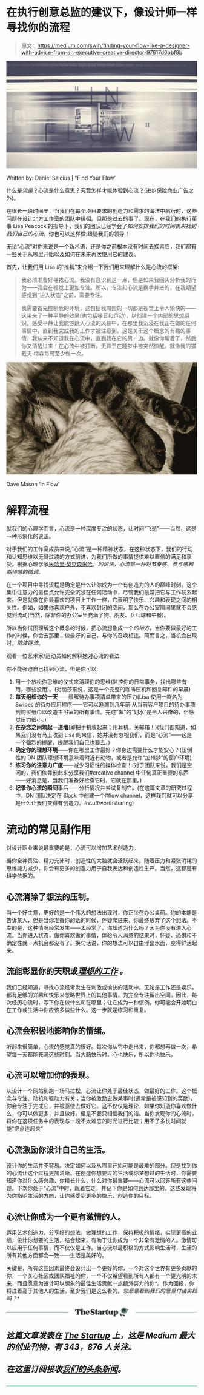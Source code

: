 # 在执行创意总监的建议下，像设计师一样寻找你的流程

> 原文：<https://medium.com/swlh/finding-your-flow-like-a-designer-with-advice-from-an-executive-creative-director-97617d0bbf9b>

![](img/279876f0705e6bdcce13ab330d7a5e0c.png)

Written by: Daniel Salcius | “Find Your Flow”

什么是*流量*？心流是什么意思？究竟怎样才能体验到心流？(进步保险商业广告之外)。

在很长一段时间里，当我们在每个项目要求的创造力和需求的海洋中航行时，这些问题在[设计北方工作室](http://www.designingnorth.com/)的团队中徘徊。但那是过去的事了。现在，在我们的执行董事 Lisa Peacock 的指导下，我们的团队已经学会了*如何安排我们的时间表来找到我们自己的心流*。你也可以这样做:跟随我们的领导！

无论“心流”对你来说是一个新术语，还是你之前根本没有时间去探索它，我们都有一些关于从哪里开始以及如何在未来再次使用它的建议。

首先，让我们用 Lisa 的“推销”来介绍一下我们用来理解什么是心流的框架:

> 我必须准备好寻找心流。我没有意识到这一点，但是如果我回头分析我的行为——我会在视觉上更加专注。所以，专注和心流是携手并进的，在我期望感觉到“进入状态”之前，需要专注。
> 
> 我需要首先控制我的环境，这包括我周围的一切都是视觉上令人愉快的——这带来了一种平静的效果(也包括噪音和运动)，以创建一个内部的思想组织。感受平静让我能够跳入心流的风暴中，在那里我沉浸在我正在做的任何事情中，直到我完成我的工作才被注意到。这是关于这个概念的有趣的事情，我从来不知道我在心流中，直到我在它的另一边。就像你睡着了，然后你又清醒过来！在心流中被打断，无异于在睡梦中被突然惊醒。就像我的猫戴夫·梅森每周至少做一次。

![](img/e3a1d8d93426865ff967ce7fc486afc3.png)

Dave Mason ‘in Flow’

# 解释流程

就我们的心理学而言，心流是一种深度专注的状态，让时间“飞逝”——当然，这是一种形象化的说法。

对于我们的工作室成员来说,“心流”是一种精神状态，在这种状态下，我们的行动和认知思维以无缝过渡的方式前进，为我们所做的事情提供难以置信的满足和享受。根据心理学家[米哈里·契克森米哈](https://www.wired.com/1996/09/czik/)，*的说法，心流是一种对节奏感、参与感和期待感的微调。*

在一个项目中寻找流程是确定是什么让你成为一个有创造力的人的巅峰时刻。这个集中注意力的最佳点允许完全沉浸在任何活动中，尽管我们最常把它与工作联系起来。但是就像在你最喜欢的项目上工作一样，它表明了快乐、兴趣和表现之间的相关性。例如，如果你喜欢户外，不喜欢封闭的空间，那么在办公室隔间里就不会感觉到流动(当然，除非你的办公室里充满了狗、朋友、乒乓球和午餐)。

所以当你试图理解这个概念的时候，把心流想象成一个*的地方*，当你要做最好的工作的时候，你会去那里；做最好的自己，与你的召唤相连。简而言之，当机会出现时，*随波逐流*。

观看一位艺术家/运动员如何解释她对心流的看法:

你不能强迫自己找到心流，但是你可以:

1.  用一个放松你思维的仪式来清理你的思维(监控你的日常事务，找出哪些有用，哪些没用)。(对丽莎来说，这是一个完整的咖啡压机和回复邮件的早晨)
2.  **每天组织你的一天**——缓解待办事项清单带来的压力(Lisa 使用一款名为 Swipes 的待办应用程序——它可以追溯到几年前:从当前客户项目的待办事项到购买纸巾以改造主浴室的所有事情。完成“做”的“划水”是令人兴奋的，但感觉压力很小。)
3.  **在杂念之间筑起一道墙**(即把手机收起来；用耳机，关邮箱！)(我们都知道，如果我们没有马上收到 Lisa 的来信，她并没有忽视我们，而是“心流”——这是一个强烈的提醒，提醒我们自己也要去。)
4.  **确定你的理想环境**——你在哪里工作最好？你身边需要什么才能安心？(压倒性的 DN 团队理想环境意味着附近有动物，或者是允许“加州梦”的窗户环境)
5.  **练习你的注意力广度**——减少习惯性的媒体检查！(对于团队来说，我们是空闲的，我们依靠彼此来分享我们#creative channel 中任何真正重要的东西——好消息是，当我们准备好检查它时，它就在那里。)
6.  **记录你心流的瞬间**事后——分析情况并尝试复制它。(在这篇文章的研究过程中，DN 团队决定在 Slack 中创建一个#flow channel，这样我们就可以分享是什么让我们变得有创造力。#stuffworthsharing)

# 流动的常见副作用

对设计职业来说最重要的是，心流可以增加艺术创造力。

当你全神贯注、精力充沛时，创造性的大脑就会活跃起来。随着压力和紧张消耗的思维能力减少，你会有更多的创造力用于自我表达和创造性生产。当然，这都是有科学依据的。

## **心流消除了想法的压制。**

当一个好主意，更好的是一个伟大的想法出现时，你正坐在办公桌前。你的本能是告诉某人，但是当你准备你的话的时候，怀疑爬进来，你最终放弃了这个想法。不幸的是，这种情况经常发生——太经常了。你知道为什么吗？因为你没有进入心流。当你进入状态，做你喜欢做的事情，体验令人满意的结果时，怀疑、恐惧和不确定性就一点机会都没有了。换句话说，你的想法可以自由浮出水面，变得鲜活起来。

## **流能彰显你的天职或**[***理想的工作***](/@designingnorth/we-all-need-to-design-a-life-with-purpose-on-purpose-f8b173fbc26d) ***。***

我们已经知道，寻找心流经常发生在刺激或愉快的活动中。无论是工作还是娱乐，都有足够的兴趣和快乐来忽略世界上的其他事情，为完全专注留出空间。因此，每次经历心流时，写下你在做什么和在哪里；让它成为一种惯例，你可能会开始明白在工作或生活中你应该多做些什么。这一步就是练习和重复。

## 心流会积极地影响你的情绪。

听起来很简单，心流的感觉真的很好。每次你从它中走出来，你都想再做一次，希望每一天都能充满这些时刻。当大脑快乐时，心也快乐，所以你也快乐。

## **心流可以增加你的表现。**

从设计一个网站到跑一场马拉松，心流让你处于最佳状态，做最好的工作。这个概念与专注、动机和驱动力有关；当你被激励去做某事时(通常是被感知到的奖励)，你会专注于完成它，并被驱使去做好它。这不仅仅是理论，如果你知道你喜欢做什么，你可以做更多，并且做好。但是不要只相信我们的话。当你发现你的心流时，将你在这项任务中的表现与一段不太难忘的时光进行比较；用不了多长时间就能“把点连起来”

## 心流激励你设计自己的生活。

设计你的生活并不容易。决定如何以及从哪里开始可能是最难的部分。但是找到你的心流让这个过程更加清晰。在创造你想要过的生活或你梦想过的生活时，你需要知道你对什么感兴趣，你擅长什么，什么对你最重要——心流可以回答所有这些问题。下次你处于“心流”中时，跟着它走，并记下你是如何到达那里的。这些发现将为你指明生活的方向，让你感受到更多的快乐，创造你的目标。

## **心流让你成为一个更有激情的人。**

运用艺术创造力，分享好的想法，做理想的工作，保持积极的情绪，实现更高的业绩，设计你想要的生活，结合起来，有助于让你成为一个非常有激情的人。激情可以应用于任何事情，而不仅仅是工作。当心流以最积极的方式影响生活时，生活的所有其他方面都会一致——生活是美好的。

关键是，所有这些因素最终会设计出一个更好的你，一个对这个世界有更多贡献的你，一个关心社区或团队福祉的你，一个不仅希望看到所有人都有一个更光明的未来，而且愿意为设计可以想象的最佳生活贡献一点额外努力的你*。作为回报，你将过着高于其他人的生活。至少我们是这么看的。*您愿意看到我们的愿景付诸实践吗？**

*[![](img/308a8d84fb9b2fab43d66c117fcc4bb4.png)](https://medium.com/swlh)*

## *这篇文章发表在 [The Startup](https://medium.com/swlh) 上，这是 Medium 最大的创业刊物，有 343，876 人关注。*

## *在这里订阅接收[我们的头条新闻](http://growthsupply.com/the-startup-newsletter/)。*

*[![](img/b0164736ea17a63403e660de5dedf91a.png)](https://medium.com/swlh)*